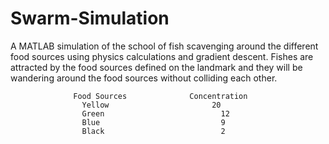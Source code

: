 # Swarm-Simulation
A MATLAB simulation of the school of fish scavenging around the different food sources using physics calculations and gradient descent.
Fishes are attracted by the food sources defined on the landmark and they will be wandering around the food sources without colliding each other. 

                  Food Sources	            Concentration
                    Yellow	                     20
                    Green	                       12
                    Blue	                       9
                    Black	                       2

